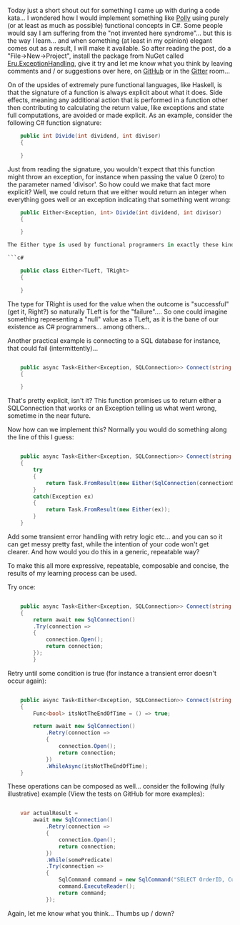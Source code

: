 Today just a short shout out for something I came up with during a code kata... I wondered how I would implement something like [Polly](https://github.com/michael-wolfenden/Polly) using purely (or at least as much as possible) functional concepts in C#. Some people would say I am suffering from the "not invented here syndrome"... but this is the way I learn... and when something (at least in my opinion) elegant comes out as a result, I will make it available. So after reading the post, do a "File->New->Project", install the package from NuGet called [Eru.ExceptionHandling](https://www.nuget.org/packages/Eru.ExceptionHandling/), give it try and let me know what you think by leaving comments and / or suggestions over here, on [GitHub](https://github.com/MCGPPeters/eru) or in the [Gitter](https://gitter.im/MCGPPeters/Eru?utm_source=badge&utm_medium=badge&utm_campaign=pr-badge&utm_content=badge) room...

On of the upsides of extremely pure functional languages, like Haskell, is that the signature of a function is always explicit about what it does. Side effects, meaning any additional action that is performed in a function other then contributing to calculating the return value, like exceptions and state full computations, are avoided or made explicit. As an example, consider the following C# function signature:

```c#
    public int Divide(int dividend, int divisor)
    {

    }
```

Just from reading the signature, you wouldn't expect that this function might throw an exception, for instance when passing the value 0 (zero) to the parameter named 'divisor'. So how could we make that fact more explicit? Well, we could return that we either would return an integer when everything goes well or an exception indicating that something went wrong:

```c#
    public Either<Exception, int> Divide(int dividend, int divisor)
    {

    }

The Either type is used by functional programmers in exactly these kind of cases. The reason why the first type parameter is usually the the type of the failure condition is historical. Look at the type definition for clarification:

```c#

    public class Either<TLeft, TRight>
    {

    }

```

The type for TRight is used for the value when the outcome is "successful" (get it, Right?) so naturally TLeft is for the "failure".... So one could imagine something representing a "null" value as a TLeft, as it is the bane of our existence as C# programmers... among others...

Another practical example is connecting to a SQL database for instance, that could fail (intermittently)...

```c#

    public async Task<Either<Exception, SQLConnection>> Connect(string connectionString)
    {

    }

```

That's pretty explicit, isn't it? This function promises us to return either a SQLConnection that works or an Exception telling us what went wrong, sometime in the near future.

Now how can we implement this? Normally you would do something along the line of this I guess:

```c#

	public async Task<Either<Exception, SQLConnection>> Connect(string connectionString)
    {
        try
        {
            return Task.FromResult(new Either(SqlConnection(connectionString)));
        }
        catch(Exception ex)
        {
            return Task.FromResult(new Either(ex));
        }
    }

```

Add some transient error handling with retry logic etc... and you can so it can get messy pretty fast, while the intention of your code won't get clearer. And how would you do this in a generic, repeatable way?

To make this all more expressive, repeatable, composable and concise, the results of my learning process can be used. 

Try once:

```c#

    public async Task<Either<Exception, SQLConnection>> Connect(string connectionString)
    {
        return await new SqlConnection()
        .Try(connection =>
        {
            connection.Open();
            return connection;
        });
        }

```

Retry until some condition is true (for instance a transient error doesn't occur again):

```c#

    public async Task<Either<Exception, SQLConnection>> Connect(string connectionString)
    {
        Func<bool> itsNotTheEndOfTime = () => true;

        return await new SqlConnection()
            .Retry(connection =>
            {
                connection.Open();
                return connection;
            })
            .WhileAsync(itsNotTheEndOfTime);
    }

```

These operations can be composed as well... consider the following (fully illustrative) example (View the tests on GitHub for more examples):

```c#

    var actualResult = 
        await new SqlConnection()
            .Retry(connection =>
            {
                connection.Open();
                return connection;
            })
            .While(somePredicate)
            .Try(connection =>
            {
                SqlCommand command = new SqlCommand("SELECT OrderID, CustomerID FROM dbo.Orders;", connection);
                command.ExecuteReader();
                return command;
            });

```

Again, let me know what you think...  Thumbs up / down?